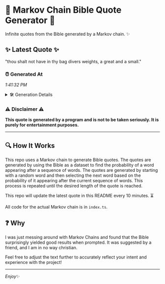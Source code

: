 # 📖 Markov Chain Bible Quote Generator 📖

Infinite quotes from the Bible generated by a Markov chain. ✨

## ✨ Latest Quote ✨
"thou shalt not have in thy bag divers weights, a great and a small."

### ⏰ Generated At
*1:41:32 PM*

<details>
    <summary>🛠️ Generation Details</summary>
    <p>
        <strong>🌱 Seed:</strong> thou<br>
        <strong>🔄 Iterations:</strong> 13<br>
        <strong>📜 Context History:</strong><br>[ thou ]: shalt<br>[ thou, shalt ]: not<br>[ thou, shalt, not ]: have<br>[ thou, shalt, not, have ]: in<br>[ thou, shalt, not, have, in ]: thy<br>[ thou, shalt, not, have, in, thy ]: bag<br>[ shalt, not, have, in, thy, bag ]: divers<br>[ not, have, in, thy, bag, divers ]: weights,<br>[ have, in, thy, bag, divers, weights, ]: a<br>[ in, thy, bag, divers, weights,, a ]: great<br>[ thy, bag, divers, weights,, a, great ]: and<br>[ bag, divers, weights,, a, great, and ]: a<br>[ divers, weights,, a, great, and, a ]: small.<br>
    </p>
</details>

### ⚠️ Disclaimer ⚠️
**This quote is generated by a program and is not to be taken seriously. It is purely for entertainment purposes.**

---

## 🔍 How It Works

This repo uses a Markov chain to generate Bible quotes. The quotes are generated by using the Bible as a dataset to find the probability of a word appearing after a sequence of words. The quotes are generated by starting with a random word and then selecting the next word based on the probability of it appearing after the current sequence of words. This process is repeated until the desired length of the quote is reached.

This repo will update the latest quote in this README every 10 minutes. ⏳

All code for the actual Markov chain is in `index.ts`.

## ❓ Why

I was just messing around with Markov Chains and found that the Bible surprisingly yielded good results when prompted. 
It was suggested by a friend, and I am in no way christian.

Feel free to adjust the text further to accurately reflect your intent and experience with the project!

---

*Enjoy*✨
